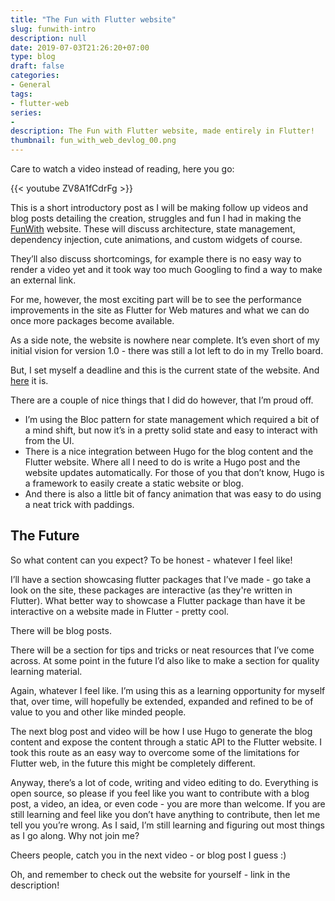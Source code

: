 ```yaml
---
title: "The Fun with Flutter website"
slug: funwith-intro
description: null
date: 2019-07-03T21:26:20+07:00
type: blog
draft: false
categories:
- General
tags:
- flutter-web
series:
-
description: The Fun with Flutter website, made entirely in Flutter!
thumbnail: fun_with_web_devlog_00.png
---
```


Care to watch a video instead of reading, here you go:

{{< youtube ZV8A1fCdrFg >}}

This is a short introductory post as I will be making follow up videos and blog posts detailing the creation, struggles and fun I had in making the [FunWith](https://www.funwith.app) website. These will discuss architecture, state management, dependency injection, cute animations, and custom widgets of course. 

They’ll also discuss shortcomings, for example there is no easy way to render a video yet and it took way too much Googling to find a way to make an external link.

For me, however, the most exciting part will be to see the performance improvements in the site as Flutter for Web matures and what we can do once more packages become available.

As a side note, the website is nowhere near complete. It’s even short of my initial vision for version 1.0 - there was still a lot left to do in my Trello board.

But, I set myself a deadline and this is the current state of the website. And [here](https://www.funwith.app) it is.

There are a couple of nice things that I did do however, that I’m proud off.

* I’m using the Bloc pattern for state management which required a bit of a mind shift, but now it’s in a pretty solid state and easy to interact with from the UI.
* There is a nice integration between Hugo for the blog content and the Flutter website. Where all I need to do is write a Hugo post and the website updates automatically. For those of you that don’t know, Hugo is a framework to easily create a static website or blog.
* And there is also a little bit of fancy animation that was easy to do using a neat trick with paddings.

## The Future

So what content can you expect? To be honest - whatever I feel like!

I’ll have a section showcasing flutter packages that I’ve made - go take a look on the site, these packages are interactive (as they're written in Flutter). What better way to showcase a Flutter package than have it be interactive on a website made in Flutter - pretty cool.

There will be blog posts.

There will be a section for tips and tricks or neat resources that I’ve come across. At some point in the future I’d also like to make a section for quality learning material.

Again, whatever I feel like. I’m using this as a learning opportunity for myself that, over time, will hopefully be extended, expanded and refined to be of value to you and other like minded people.

The next blog post and video will be how I use Hugo to generate the blog content and expose the content through a static API to the Flutter website. I took this route as an easy way to overcome some of the limitations for Flutter web, in the future this might be completely different.

Anyway, there’s a lot of code, writing and video editing to do. Everything is open source, so please if you feel like you want to contribute with a blog post, a video, an idea, or even code - you are more than welcome. If you are still learning and feel like you don’t have anything to contribute, then let me tell you you’re wrong. As I said, I’m still learning and figuring out most things as I go along. Why not join me?

Cheers people, catch you in the next video - or blog post I guess :)

Oh, and remember to check out the website for yourself - link in the description!